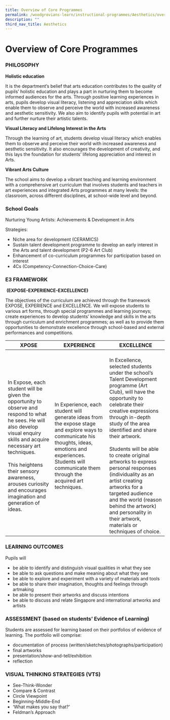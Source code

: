 ```yaml
---
title: Overview of Core Programmes
permalink: /woodgrovians-learn/instructional-programmes/Aesthetics/overview-of-core-programmes
description: ""
third_nav_title: Aesthetics
---
```

# **Overview of Core Programmes**

### PHILOSOPHY

**Holistic education**

It is the department’s belief that arts education contributes to the quality of pupils’ holistic education and plays a part in nurturing them to become informed audiences for the arts. Through positive learning experiences in arts, pupils develop visual literacy, listening and appreciation skills which enable them to observe and perceive the world with increased awareness and aesthetic sensitivity. We also aim to identify pupils with potential in art and further nurture their artistic talents.

**Visual Literacy and Lifelong Interest in the Arts**

Through the learning of art, students develop visual literacy which enables them to observe and perceive their world with increased awareness and aesthetic sensitivity. It also encourages the development of creativity, and this lays the foundation for students’ lifelong appreciation and interest in Arts.

**Vibrant Arts Culture**

The school aims to develop a vibrant teaching and learning environment with a comprehensive art curriculum that involves students and teachers in art experiences and integrated Arts programmes at many levels: the classroom, across different disciplines, at school-wide level and beyond.

### School Goals

Nurturing Young Artists: Achievements & Development in Arts

Strategies:

*   Niche area for development (CERAMICS)
*   Sustain talent development programme to develop an early interest in the Arts and talent development (P2-6 Art Club)
*   Enhancement of co-curriculum programmes for participation based on interest
*   4Cs (Competency-Connection-Choice-Care)

### E3 FRAMEWORK

 **(EXPOSE-EXPERIENCE-EXCELLENCE)**

The objectives of the curriculum are achieved through the framework EXPOSE, EXPERIENCE and EXCELLENCE. We will expose students to various art forms, through special programmes and learning journeys; create experiences to develop students’ knowledge and skills in the arts through curriculum and enrichment programmes; as well as to provide them opportunities to demonstrate excellence through school-based and external performances and competitions.

| XPOSE<br>  	| EXPERIENCE 	| EXCELLENCE 	|
|---	|---	|---	|
| <br>In Expose, each student will be given the opportunity to observe and respond to what he sees. He will also develop visual enquiry skills and acquire necessary art techniques.<br><br>This heightens their sensory awareness, arouses curiosity and encourages imagination and generation of ideas. 	| <br>In Experience, each student will generate ideas from the expose stage and explore ways to communicate his thoughts, ideas, emotions and experiences. Students will communicate them through the acquired art techniques.<br> 	| <br>In Excellence, selected students under the school’s Talent Development programme (Art Club), will have the opportunity to celebrate their creative expressions through in-depth study of the area identified and share their artwork.<br><br>Students will be able to create original artworks to express personal responses (individuality as an artist creating artworks for a targeted audience and the world (reason behind the artwork) and personality in their artwork, materials or techniques of choice. 	|


### LEARNING OUTCOMES

Pupils will

*   be able to identify and distinguish visual qualities in what they see  
*   be able to ask questions and make meaning about what they see  
*   be able to explore and experiment with a variety of materials and tools   
*   be able to share their imagination, thoughts and feelings through artmaking    
*   be able to present their artworks and discuss intentions    
*   be able to discuss and relate Singapore and international artworks and artists   
    
### ASSESSMENT (based on students’ Evidence of Learning)

Students are assessed for learning based on their portfolios of evidence of learning. The portfolio will comprise:

*   documentation of process (written/sketches/photographs/participation)  
*   final artworks  
*   presentation/show-and-tell/exhibition  
*   reflection  
    
### VISUAL THINKING STRATEGIES (VTS)

*   See-Think-Wonder  
*   Compare & Contrast  
*   Circle Viewpoint  
*   Beginning-Middle-End  
*   ‘What makes you say that?’  
*   Feldman’s Approach